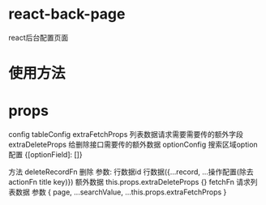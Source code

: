 # react-back-page
react后台配置页面

# 使用方法

# props
config
tableConfig
extraFetchProps 列表数据请求需要需要传的额外字段
extraDeleteProps 给删除接口需要传的额外数据
optionConfig 搜索区域option配置 {[optionField]: []}

方法
deleteRecordFn 删除
  参数:
    行数据id 
    行数据({...record, ...操作配置(除去actionFn title key)}) 
    额外数据 this.props.extraDeleteProps {}
fetchFn 请求列表数据
  参数 { page, ...searchValue, ...this.props.extraFetchProps }
```

```
